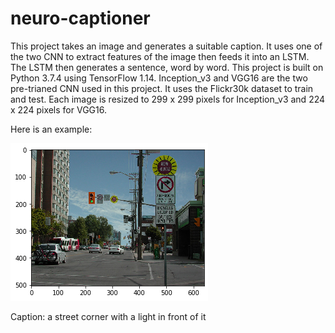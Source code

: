 # neuro-captioner
This project takes an image and generates a suitable caption. It uses one of the two CNN to extract features of the image then feeds it into an LSTM. The LSTM then generates a sentence, word by word. This project is built on Python 3.7.4 using TensorFlow 1.14. Inception_v3 and VGG16 are the two pre-trianed CNN used in this project. It uses the Flickr30k dataset to train and test. Each image is resized to 299 x 299 pixels for Inception_v3 and 224 x 224 pixels for VGG16.

Here is an example:

![Image 11365](/11365.png)

Caption: a street corner with a light in front of it
